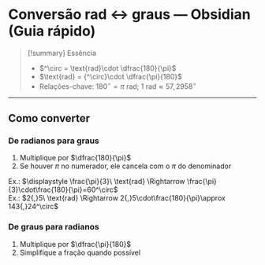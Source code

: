 # Conversão rad ↔ graus — Obsidian (Guia rápido)

> [!summary] Essência
> - $^\circ = \text{rad}\cdot \dfrac{180}{\pi}$
> - $\text{rad} = {^\circ}\cdot \dfrac{\pi}{180}$  
> - Relações-chave: $180^\circ=\pi\ \text{rad}$; $1\ \text{rad}\approx 57{,}2958^\circ$

---

## Como converter

### De **radianos** para **graus**
1. Multiplique por $\dfrac{180}{\pi}$  
2. Se houver $\pi$ no numerador, ele cancela com o $\pi$ do denominador  

Ex.: $\displaystyle \frac{\pi}{3}\ \text{rad} \Rightarrow \frac{\pi}{3}\cdot\frac{180}{\pi}=60^\circ$  
Ex.: $2{,}5\ \text{rad} \Rightarrow 2{,}5\cdot\frac{180}{\pi}\approx 143{,}24^\circ$

### De **graus** para **radianos**
1. Multiplique por $\dfrac{\pi}{180}$  
2. Simplifique a fração quando possível


